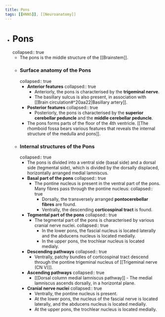 ```yaml
---
title: Pons
tags: [[HNNS]], [[Neuroanatomy]] 
---
```


- # Pons
  collapsed:: true
	- The pons is the middle structure of the [[Brainstem]].
	- ### Surface anatomy of the Pons
	  collapsed:: true
		- **Anterior features**
		  collapsed:: true
			- Anteriorly, the pons is characterised by the **trigeminal nerve**.
			- The basillary sulcus is also present, in association with [[Brain circulation#^20aa22|Basillary artery]].
		- **Posterior features**
		  collapsed:: true
			- Posteriorly, the pons is characterised by the **superior cerebellar peduncle** and the **middle cerebellar peduncle**.
		- The pons forms parts of the floor of the 4th ventricle. [[The rhomboid fossa bears various features that reveals the internal structure of the medulla and pons]].
	- ### Internal structures of the Pons
	  collapsed:: true
		- The pons is divided into a ventral side (basal side) and a dorsal side (tegmental side), which is divided by the dorsally displaced, horizontally arranged medial lamniscus.
		- **Basal part of the pons**
		  collapsed:: true
			- The pontine nucleus is present in the ventral part of the pons. Many fibres pass through the pontine nucleus:
			  collapsed:: true
				- Dorsally, the transversely arranged **pontocerebellar fibres** are found.
				- Ventrally, the descending **corticospinal tract** is found.
		- **Tegmental part of the pons**
		  collapsed:: true
			- The tegmental part of the pons is characterised by various cranial nerve nuclei.
			  collapsed:: true
				- In the lower pons, the fascial nucleus is located laterally and the abducens nucleus is located medially.
				- In the upper pons, the trochlear nucleus is located medialy.
		- **Descending pathways**
		  collapsed:: true
			- Ventrally, patchy bundles of corticospinal tract descend through the pontine trigeminal nucleus of [[Trigeminal nerve (CN V)]].
		- **Ascending pathways**
		  collapsed:: true
			- [[Dorsal column medial lamniscus pathway]] - The medial lamniscus ascends dorsally, in a horizontal plane.
		- **Cranial nerve nuclei**
		  collapsed:: true
			- Ventrally, the pontine nucleus is present.
			- At the lower pons, the nucleus of the fascial nerve is located laterally, and the abducens nucleus is located medially.
			- At the upper pons, the trochlear nucleus is located medially.